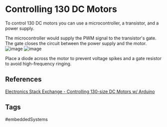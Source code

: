 # Controlling 130 DC Motors

To control 130 DC motors you can use a microcontroller, a transistor, and a power supply.  

The microcontroller would supply the PWM signal to the transistor's gate. The gate closes the circuit between the power supply and the motor. 
![image](./Sat_Jun_10_10:05:30_PM_PDT_2023.png)
![image](./Sat_Jun_10_10:05:30_PM_PDT_2023.png)

Place a diode across the motor to prevent voltage spikes and a gate resistor to avoid high-frequency ringing.   

## References
[Electronics Stack Exchange - Controlling 130-size DC Motors w/ Arduino](https://electronics.stackexchange.com/questions/134284/how-do-you-control-130-size-dc-motors-with-an-arduino-seemingly-20a-dc-motors)

## Tags
#embeddedSystems
